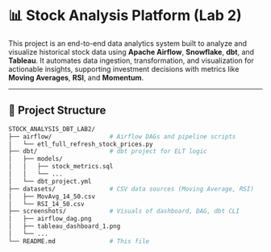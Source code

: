 # 📊 Stock Analysis Platform (Lab 2)

This project is an end-to-end data analytics system built to analyze and visualize historical stock data using **Apache Airflow**, **Snowflake**, **dbt**, and **Tableau**. It automates data ingestion, transformation, and visualization for actionable insights, supporting investment decisions with metrics like **Moving Averages**, **RSI**, and **Momentum**.

---

## 🚀 Project Structure

```bash
STOCK_ANALYSIS_DBT_LAB2/
├── airflow/                # Airflow DAGs and pipeline scripts
│   └── etl_full_refresh_stock_prices.py
├── dbt/                    # dbt project for ELT logic
│   ├── models/
│   │   ├── stock_metrics.sql
│   │   └── ...
│   └── dbt_project.yml
├── datasets/               # CSV data sources (Moving Average, RSI)
│   ├── MovAvg_14_50.csv
│   └── RSI_14_50.csv
├── screenshots/            # Visuals of dashboard, DAG, dbt CLI
│   ├── airflow_dag.png
│   ├── tableau_dashboard_1.png
│   └── ...
└── README.md               # This file
